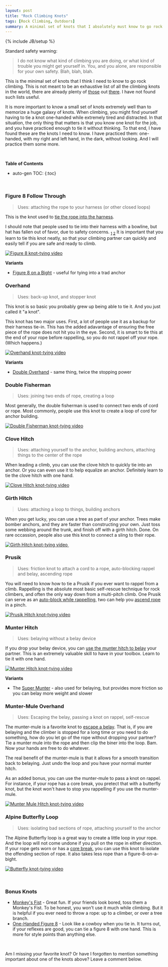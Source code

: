 ```yaml
---
layout: post
title: "Rock Climbing Knots"
tags: [Rock Climbing, Outdoors]
summary: A minimal set of knots that I absolutely must know to go rock climbing.
---
```

{% include JB/setup %}

Standard safety warning:

> I do not know what kind of climbing you are doing, or what kind of trouble you might get yourself in. You, and you alone, are responsible for your own safety. Blah, blah, blah.

This is the minimal set of knots that I think I need to know to go rock climbing. This is not meant to be an exhaustive list of all the climbing knots in the world, there are already plenty of [those](https://en.wikipedia.org/wiki/List_of_climbing_knots) out [there](http://www.animatedknots.com/indexclimbing.php#ScrollPoint). I have not found such lists useful.

It is more important to know a small set of knots extremely well than to memorize a huge galaxy of knots. When climbing, you might find yourself having to tie a knot one-handed while extremely tired and distracted. In that situation, the only thing that matters is that you know one knot for the job, and you have practiced enough to tie it without thinking. To that end, I have found these are the knots I need to know. I have practiced them: one-handed, with my right and left hand, in the dark, without looking. And I will practice them some more.

 &nbsp;

**Table of Contents**

* auto-gen TOC:
{:toc}

 &nbsp;

### Figure 8 Follow Through

> Uses: attaching the rope to your harness (or other closed loops)

This is the knot used to [tie the rope into the harness](https://youtu.be/H1cEWPx2xnA?t=6).

I should note that people used to tie into their harness with a bowline, but hat has fallen out of favor, due to safety concerns. <sub>[1](http://www.rockandice.com/lates-news/rethinking-the-double-loop-bowline) [2](https://en.wikipedia.org/wiki/Bowline_on_a_bight#Dangers)</sub> It is important that you learn to tie this knot neatly, so that your climbing partner can quickly and easily tell if you are safe and ready to climb. 

<a href="https://youtu.be/aLopeVBb7yU?t=7" target="_blank">
<img src="/assets/images/knots/figure_8_639px.png"
srcset="/assets/images/knots/figure_8_962px.png 962w,
/assets/images/knots/figure_8_639px.png 639w,
/assets/images/knots/figure_8_420px.png 420w" 
sizes="(max-width: 38em) 100vw, 50vw"
alt="Figure 8 knot-tying video">
</a>

**Variants**

* [Figure 8 on a Bight](https://youtu.be/D8jRok7Kofw?t=13) - useful for tying into a trad anchor

### Overhand

> Uses: back-up knot, and stopper knot

This knot is so basic you probably grew up being able to tie it. And you just called it "a knot".

This knot has two major uses. First, a lot of people use it as a backup for their harness tie-in. This has the added adavantage of ensuring the free piece of the rope does not hit you in the eye. Second, it is smart to tie this at the end of your rope before rappelling, so you do not rappel off your rope. (Which happens.)

<a href="https://youtu.be/I0ShGbIR0ZI?t=7" target="_blank">
<img src="/assets/images/knots/overhand_638px.png"
srcset="/assets/images/knots/overhand_960px.png 960w,
/assets/images/knots/overhand_638px.png 638w,
/assets/images/knots/overhand_420px.png 420w" 
sizes="(max-width: 38em) 100vw, 50vw"
alt="Overhand knot-tying video">
</a>

**Variants**

* [Double Overhand](https://youtu.be/7Eso8q84aCc?t=7) - same thing, twice the stopping power

### Double Fisherman

> Uses: joining two ends of rope, creating a loop

Most generally, the double fisherman is used to connect two ends of cord or rope. Most commonly, people use this knot to create a loop of cord for anchor building.

<a href="https://youtu.be/O6oJwedcb18?t=7" target="_blank">
<img src="/assets/images/knots/double_fisherman_640px.png"
srcset="/assets/images/knots/double_fisherman_850px.png 850w,
/assets/images/knots/double_fisherman_640px.png 640w,
/assets/images/knots/double_fisherman_420px.png 420w" 
sizes="(max-width: 38em) 100vw, 50vw"
alt="Double Fisherman knot-tying video">
</a>

### Clove Hitch

> Uses: attaching yourself to the anchor, building anchors, attaching things to the center of the rope

When leading a climb, you can use the clove hitch to quickly tie into an anchor. Or you can even use it to help equalize an anchor. Definitely learn to tie the clove hitch with one hand.

<a href="https://youtu.be/pO9ksZ3fGDY?t=8" target="_blank">
<img src="/assets/images/knots/clove_hitch_640px.png"
srcset="/assets/images/knots/clove_hitch_1280px.png 1280w,
/assets/images/knots/clove_hitch_850px.png 850w,
/assets/images/knots/clove_hitch_640px.png 640w,
/assets/images/knots/clove_hitch_420px.png 420w" 
sizes="(max-width: 38em) 100vw, 50vw"
alt="Clove Hitch knot-tying video">
</a>

### Girth Hitch

> Uses: attaching a loop to things, building anchors

When you get lucky, you can use a tree as part of your anchor. Trees make bomber anchors, and they are faster than constructing your own. Just toss some webbing around the trunk, and finish off with a girth hitch. Done. On rare occassion, people also use this knot to connect a sling to their rope.

<a href="https://youtu.be/blP6BL05Q34?t=7" target="_blank">
<img src="/assets/images/knots/girth_hitch_638px.png"
srcset="/assets/images/knots/girth_hitch_1279px.png 1279w,
/assets/images/knots/girth_hitch_968px.png 960w,
/assets/images/knots/girth_hitch_638px.png 638w,
/assets/images/knots/girth_hitch_420px.png 420w" 
sizes="(max-width: 38em) 100vw, 50vw"
alt="Girth Hitch knot-tying video">
</a>
 &nbsp;

### Prusik

> Uses: friction knot to attach a cord to a rope, auto-blocking rappel and belay, ascending rope

You will need to know how to tie a Prusik if you ever want to rappel from a climb. Rappelling is the absolute most basic self-rescue technique for rock climbers, and often the only way down from a multi-pitch climb. One Prusik can serve as an [auto-block while rappelling](https://youtu.be/PNbKJKYBGik?t=66), two can help you [ascend rope](https://youtu.be/GWH3lnnl0ro?t=4) in a pinch.

<a href="https://youtu.be/CP7iAF_YU7A?t=7" target="_blank">
<img src="/assets/images/knots/prusik_639px.png"
srcset="/assets/images/knots/prusik_1281px.png 1281w,
/assets/images/knots/prusik_959px.png 959w,
/assets/images/knots/prusik_639px.png 639w" 
sizes="(max-width: 38em) 100vw, 50vw"
alt="Prusik Hitch knot-tying video">
</a>

### Munter Hitch

> Uses: belaying without a belay device

If you drop your belay device, you can [use the munter hitch to belay](https://youtu.be/TOf1Yzu_OS0?t=12) your partner. This is an extremely valuable skill to have in your toolbox. Learn to tie it with one hand.

<a href="https://youtu.be/pO9ksZ3fGDY?t=49" target="_blank">
<img src="/assets/images/knots/munter_638px.png"
srcset="/assets/images/knots/munter_1279px.png 1279w,
/assets/images/knots/munter_960px.png 960w,
/assets/images/knots/munter_638px.png 638w" 
sizes="(max-width: 38em) 100vw, 50vw"
alt="Munter Hitch knot-tying video">
</a>

**Variants**

* The [Super Munter](https://youtu.be/OLaEmPs7tac?t=7) - also used for belaying, but provides more friction so you can belay more weight and slower

### Munter-Mule Overhand

> Uses: Escaping the belay, passing a knot on rappel, self-rescue

The munter-mule is a favorite knot to [escape a belay](https://www.youtube.com/watch?v=IRYkca9xEjc). That is, if you are belaying and the climber is stopped for a long time or you need to do something, how do you let go of the rope without dropping your partner? Tie a munter mule into the rope and then clip the biner into the loop. Bam. Now your hands are free to do whatever.

The real benefit of the munter-mule is that it allows for a smooth transition back to belaying. Just undo the loop and you have your normal munter hitch.

As an added bonus, you can use the munter-mule to pass a knot on rappel. For instance, if your rope has a core break, you pretect that with a butterfly knot, but the knot won't have to stop you rappelling if you use the munter-mule.

<a href="https://youtu.be/IslYcjJ-htI?t=7" target="_blank">
<img src="/assets/images/knots/munter_mule_638px.png"
srcset="/assets/images/knots/munter_mule_1280px.png 1280w,
/assets/images/knots/munter_mule_959px.png 959w,
/assets/images/knots/munter_mule_638px.png 638w" 
sizes="(max-width: 38em) 100vw, 50vw"
alt="Munter Mule Hitch knot-tying video">
</a>

### Alpine Butterfly Loop

> Uses: isolating bad sections of rope, attaching yourself to the anchor

The Alpine Butterfly loop is a great way to create a little loop in your rope. And the loop will not come undone if you pull on the rope in either direction. If your rope gets worn or has a [core break](http://www.rollglobal.org/2010/11/ropereplacement/), you can use this knot to isolate the offending section of rope. It also takes less rope than a figure-8-on-a-bight.

<a href="https://youtu.be/gX1dWKg6Ttc?t=7" target="_blank">
<img src="/assets/images/knots/butterfly_639px.png"
srcset="/assets/images/knots/butterfly_1280px.png 1280w,
/assets/images/knots/butterfly_853px.png 853w,
/assets/images/knots/butterfly_639px.png 639w,
/assets/images/knots/butterfly_420px.png 420w" 
sizes="(max-width: 38em) 100vw, 50vw"
alt="Butterfly knot-tying video">
</a>

&nbsp;

### Bonus Knots

* [Monkey's Fist](https://youtu.be/gp9w-T2d_NY?t=7) - Great fun. If your friends look bored, toss them a Monkey's Fist. To be honest, you won't use it much while climbing. But it is helpful if you ever need to throw a rope: up to a climber, or over a tree branch.
* [One-Handed Figure 8](https://youtu.be/-iE8WG33xJY?t=1) - Look like a cowboy when you tie in. It turns out, if your reflexes are good, you can tie a figure 8 with one hand. This is more for style points than anything else.

 &nbsp;

Am I missing your favorite knot? Or have I forgotten to mention something important about one of the knots above? Leave a comment below.
